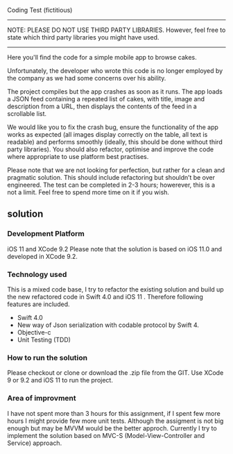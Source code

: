 Coding Test (fictitious)


***
NOTE: PLEASE DO NOT USE THIRD PARTY LIBRARIES. However, feel free to state which third party libraries you might have used.
***

Here you'll find the code for a simple mobile app to browse cakes. 

Unfortunately, the developer who wrote this code is no longer employed by the company as we had some concerns over his ability. 

The project compiles but the app crashes as soon as it runs. The app loads a JSON feed containing a repeated list of cakes, with title, image and description from a URL, then displays the contents of the feed in a scrollable list. 

We would like you to fix the crash bug, ensure the functionality of the app works as expected (all images display correctly on the table, all text is readable) and performs smoothly (ideally, this should be done without third party libraries). You should also refactor, optimise and improve the code where appropriate to use platform best practises. 

Please note that we are not looking for perfection, but rather for a clean and pragmatic solution. This should include refactoring but shouldn’t be over engineered. The test can be completed in 2-3 hours; howerever, this is a not a limit. Feel free to spend more time on it if you wish.

## solution

### Development Platform
iOS 11 and XCode 9.2
Please note that the solution is based on iOS 11.0 and developed in XCode 9.2.

### Technology used
This is a mixed code base, I try to refactor the existing solution and build up the new refactored code in Swift 4.0 and iOS 11 . Therefore following features are included.

- Swift 4.0
- New way of Json serialization with codable protocol by Swift 4.
- Objective-c
- Unit Testing (TDD)

### How to run the solution
Please checkout or clone or download the .zip file from the GIT. Use XCode 9 or 9.2  and iOS 11 to run the project.

### Area of improvment
I have not spent more than 3 hours for this assignment, if I spent few more hours I might provide few more unit tests. Although the assigment is not big enough but may be MVVM would be the better approch. Currently I try to implement the solution based on MVC-S (Model-View-Controller and Service) approach.






